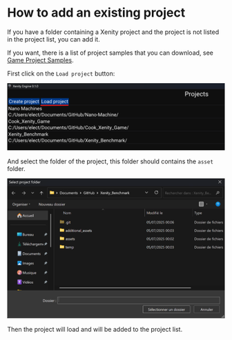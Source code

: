 # How to add an existing project

If you have a folder containing a Xenity project and the project is not listed in the project list, you can add it.

If you want, there is a list of project samples that you can download, see [Game Project Samples](../../game_project_samples/game_project_samples.md).

First click on the `Load project` button:

![image](images/load_existing_project_ui.png)

And select the folder of the project, this folder should contains the `asset` folder.

![image](images/load_existing_project_folder.png)

Then the project will load and will be added to the project list.